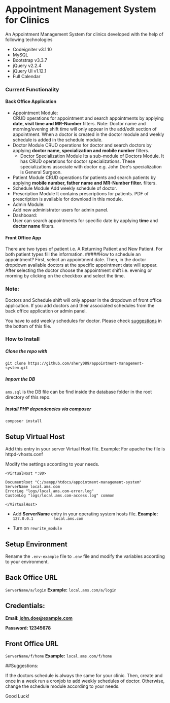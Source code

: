 # Appointment Management System for Clinics  #

An Appointment Management System for clinics developed with the help of following technologies

* Codeigniter v3.1.10
* MySQL
* Bootstrap v3.3.7
* jQuery v2.2.4
* jQuery UI v1.12.1
* Full Calendar

### Current Functionality ###

#### Back Office Application
* Appointment Module: <br>
CRUD operations for appointment and search appointments by applying **date, visit time and MR-Number** filters.
Note: Doctor name and morning/evening shift time will only appear in the add/edit section of appointment. When a doctor is created in the doctor module and weekly schedule is added in the schedule module.
* Doctor Module
CRUD operations for doctor and search doctors by applying **doctor name, specialization and mobile number** filters.
  * Doctor Specialization Module
  Its a sub-module of Doctors Module. It has CRUD operations for doctor specializations. These specializations associate with doctor e.g. John Doe's specialization is General Surgeon.
* Patient Module
CRUD operations for patients and search patients by applying **mobile number, father name and MR-Number filter.** filters.
* Schedule Module
Add weekly schedule of doctor.
* Prescription Module
It contains prescriptions for patients. PDF of prescription is available for download in this module.  
* Admin Module: <br>
Add new administrator users for admin panel.
* Dashboard: <br>
User can search appointments for specific date by applying **time** and **doctor name** filters.

#### Front Office App

There are two types of patient i.e. A Returning Patient and New Patient.
For both patient types fill the information.
#####How to schedule an appointment?
First, select an appointment date. Then, in the doctor dropdown available doctors at the specific appointment date will appear.
After selecting the doctor choose the appointment shift i.e. evening or morning by clicking on the checkbox and select the time.


### Note: 
Doctors and Schedule shift will only appear 
in the dropdown of front office application. If you 
add doctors and their associated schedules from the 
back office application or admin panel.

You have to add weekly schedules for doctor. 
Please check <a href="#suggestions">suggestions</a> in the bottom of this file.  

### How to Install ###

##### Clone the repo with #####

`git clone https://github.com/shery089/appointment-management-system.git`

##### Import the DB #####

`ams.sql` is the DB file can be find inside the database folder in the root directory of this repo.

##### Install PHP dependencies via composer #####

`composer install`

## Setup Virtual Host

Add this entry in your server Virtual Host file. Example: For apache the file is httpd-vhosts.conf

Modify the settings according to your needs.

`<VirtualHost *:80>`

    DocumentRoot "C:/xampp/htdocs/appointment-management-system"
    ServerName local.ams.com
    ErrorLog "logs/local.ams.com-error.log"
    CustomLog "logs/local.ams.com-access.log" common
`</VirtualHost>`

* Add **ServerName** entry in your operating system hosts file.
**Example:** `127.0.0.1  		local.ams.com`


* Turn on `rewrite_module` 

## Setup Environment

Rename the `.env-example` file to `.env` file and modify the variables according to your environment.

## Back Office URL 
`ServerName/a/login`
**Example:** `local.ams.com/a/login`

## Credentials:

**Email: john.doe@example.com**

**Password: 12345678**

## Front Office URL 
`ServerName/f/home`
**Example:** `local.ams.com/f/home`

##Suggestions:

If the doctors schedule is always the same for your clinic. Then, create and once in a week run a cronjob to add weekly schedules of doctor. Otherwise, change the schedule module according to your needs.

Good Luck!